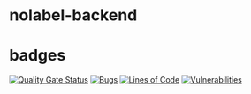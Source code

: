 # nolabel-backend

# badges
[![Quality Gate Status](https://sonarcloud.io/api/project_badges/measure?project=nolabel-tech_notable-backend&metric=alert_status)](https://sonarcloud.io/summary/new_code?id=nolabel-tech_notable-backend)
[![Bugs](https://sonarcloud.io/api/project_badges/measure?project=nolabel-tech_notable-backend&metric=bugs)](https://sonarcloud.io/summary/new_code?id=nolabel-tech_notable-backend)
[![Lines of Code](https://sonarcloud.io/api/project_badges/measure?project=nolabel-tech_notable-backend&metric=ncloc)](https://sonarcloud.io/summary/new_code?id=nolabel-tech_notable-backend)
[![Vulnerabilities](https://sonarcloud.io/api/project_badges/measure?project=nolabel-tech_notable-backend&metric=vulnerabilities)](https://sonarcloud.io/summary/new_code?id=nolabel-tech_notable-backend)
